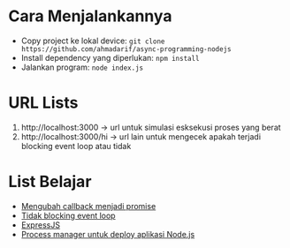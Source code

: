 # Cara Menjalankannya
- Copy project ke lokal device: `git clone https://github.com/ahmadarif/async-programming-nodejs`
- Install dependency yang diperlukan: `npm install`
- Jalankan program: `node index.js`

# URL Lists
1. http://localhost:3000 -> url untuk simulasi esksekusi proses yang berat
2. http://localhost:3000/hi -> url lain untuk mengecek apakah terjadi blocking event loop atau tidak

# List Belajar
- [Mengubah callback menjadi promise](https://nodejs.org/dist/latest-v8.x/docs/api/util.html#util_util_promisify_original)
- [Tidak blocking event loop](https://nodejs.org/uk/docs/guides/dont-block-the-event-loop/)
- [ExpressJS](https://expressjs.com)
- [Process manager untuk deploy aplikasi Node.js](https://pm2.keymetrics.io/)
